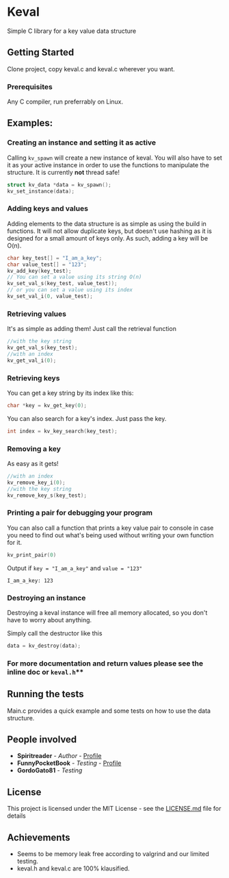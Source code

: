 # Keval

Simple C library for a key value data structure

## Getting Started

Clone project, copy keval.c and keval.c wherever you want.

### Prerequisites

Any C compiler, run preferrably on Linux.

## Examples:

### Creating an instance and setting it as active

Calling `kv_spawn` will create a new instance of keval.
You will also have to set it as your active instance in order to use the functions to manipulate the structure. It is currently **not** thread safe!

```C
struct kv_data *data = kv_spawn();
kv_set_instance(data);
```

### Adding keys and values

Adding elements to the data structure is as simple as using the build in functions. It will not allow duplicate keys, but doesn't use hashing as it is designed for a small amount of keys only. As such, adding a key will be O(n).

```C
char key_test[] = "I_am_a_key";
char value_test[] = "123";
kv_add_key(key_test);
// You can set a value using its string O(n)
kv_set_val_s(key_test, value_test));
// or you can set a value using its index
kv_set_val_i(0, value_test);
```

### Retrieving values

It's as simple as adding them! Just call the retrieval function

```C
//with the key string
kv_get_val_s(key_test);
//with an index
kv_get_val_i(0);
```

### Retrieving keys

You can get a key string by its index like this:

```C
char *key = kv_get_key(0);
```

You can also search for a key's index. Just pass the key.
```C
int index = kv_key_search(key_test);
```


### Removing a key

As easy as it gets!

```C
//with an index
kv_remove_key_i(0);
//with the key string
kv_remove_key_s(key_test);
```

### Printing a pair for debugging your program

You can also call a function that prints a key value pair to console in case you need to find out what's being used without writing your own function for it.

```C
kv_print_pair(0)
```

Output if `key = "I_am_a_key"` and `value = "123"`
```
I_am_a_key: 123
```

### Destroying an instance

Destroying a keval instance will free all memory allocated, so you don't have to worry about anything.

Simply call the destructor like this

```C
data = kv_destroy(data);
```


### For more documentation and return values please see the inline doc or `keval.h`**

## Running the tests

Main.c provides a quick example and some tests on how to use the data structure.

## People involved

* **Spiritreader** - *Author* - [Profile](https://github.com/Spiritreader)
* **FunnyPocketBook** - *Testing* - [Profile](https://github.com/FunnyPocketBook)
* **GordoGato81** - *Testing*

## License

This project is licensed under the MIT License - see the [LICENSE.md](LICENSE.md) file for details

## Achievements

* Seems to be memory leak free according to valgrind and our limited testing.
* keval.h and keval.c are 100% klausified.
